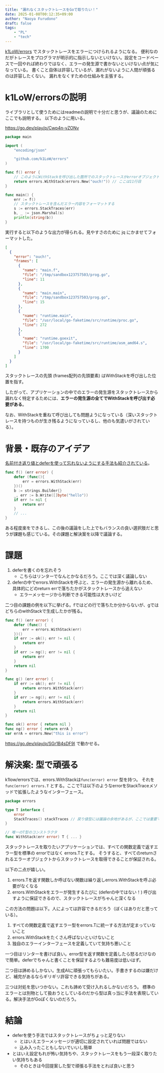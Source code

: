 ```yaml
---
title: "漏れなくスタックトレースをGoで取りたい！"
date: 2025-01-08T00:12:35+09:00
author: "Naoya Furudono"
draft: false
tags:
    - "PL"
    - "tech"
---
```


[k1LoW/errors](https://github.com/k1LoW/errors) でスタックトレースをエラーにつけられるようになる。
便利なのだがトレースをプログラマが明示的に指示しないといけない。設定をコードベースで一回やれば終わりではなく、エラーの発生源で書かないといけない点が気になっている。
書くこと自体は許容しているが、漏れがないように人間が頑張るのは許容したくない。
漏れをなくすための仕組みを主張する。

# k1LoW/errorsの説明

ライブラリとして使うためにはreadmeの説明で十分だと思うが、議論のためにここでも説明する。
以下のように用いる。

<https://go.dev/play/p/Cwp4n-vZONv>

```go
package main

import (
	"encoding/json"

	"github.com/k1LoW/errors"
)

func f() error {
	// このようにWithStackを呼び出した箇所でのスタックトレースがerrorオブジェクトに記録される
	return errors.WithStack(errors.New("ouch!")) // ここは11行目
}

func main() {
	err := f()
	// スタックトレースを含んだエラー内容をフォーマットする
	s := errors.StackTraces(err)
	b, _ := json.Marshal(s)
	println(string(b))
}
```

実行すると以下のような出力が得られる。見やすさのために jq にかませてフォーマットした。

```json
[
  {
    "error": "ouch!",
    "frames": [
      {
        "name": "main.f",
        "file": "/tmp/sandbox123757503/prog.go",
        "line": 11
      },
      {
        "name": "main.main",
        "file": "/tmp/sandbox123757503/prog.go",
        "line": 15
      },
      {
        "name": "runtime.main",
        "file": "/usr/local/go-faketime/src/runtime/proc.go",
        "line": 272
      },
      {
        "name": "runtime.goexit",
        "file": "/usr/local/go-faketime/src/runtime/asm_amd64.s",
        "line": 1700
      }
    ]
  }
]
```

スタックトレースの先頭 (frames配列の先頭要素) はWithStackを呼び出した位置を指す。

したがって、アプリケーションの中でのエラーの発生源をスタックトレースから漏れなく特定するためには、**エラーの発生源の全てでWithStackを呼び出す必要がある**。

なお、WithStackを重ねて呼び出しても問題ようになっている（深いスタックトレースを持つものが生き残るようになっているし、他のも気遣いがされている）。

# 背景・既存のアイデア

[名前付き返り値とdeferを使って忘れないようにする手法も紹介されている](https://k1low.hatenablog.com/entry/2024/08/13/083000)。

```go
func f() (err error) {
	defer (func(){
		err = errors.WithStack(err)
	})()
	b := strings.Builder{}
	_, err := b.Write([]byte("hello"))
	if err != nil {
		return err
	}
	// ...
}
```

ある程度楽をできるし、この後の議論をした上でもバランスの良い選択肢だと思うが課題も感じている。その課題と解決案を以降で議論する。

# 課題

1. deferを書くのを忘れそう
    - こちらはリンターでなんとかなるだろう。ここでは深く議論しない
1. deferの中でerrors.WithStackを呼ぶと、エラーの発生源から離れるため、具体的にどのreturn errで落ちたかがスタックトレースから追えない
    - エラーメッセージから判断できる可能性は大きいけど

二つ目の課題の例を以下に挙げる。fではどの行で落ちたか分からないが、gではどちらのwithStackで生成したかが残る。

```go
func f() (err error) {
	defer (func() {
		err = errors.WithStack(err)
	})()
	if err := ok(); err != nil {
		return err
	}
	if err := ng(); err != nil {
		return err
	}
	return nil
}

func g() (err error) {
	if err := ok(); err != nil {
		return errors.WithStack(err)
	}
	if err := ng(); err != nil {
		return errors.WithStack(err)
	}
	return nil
}

func ok() error { return nil }
func ng() error { return errA }
var errA = errors.New("this is error")
```

<https://go.dev/play/p/SGr1B4sDF9I> で動かせる。

# 解決案: 型で頑張る

k1low/errorsでは、errors.WithStackは`func(error) error` 型を持つ。
それを `func(error) errors.T` とする。ここでTは以下のようなerrorをStackTraceメソッドで拡張したようなインターフェース。

```go
package errors

type T interface {
	error
	StackTraces() stackTraces // 戻り値型には議論の余地があるが、ここでは重要ではない。
}

// 唯一のT型のコンストラクタ
func WithStack(err error) T { ... }
```

スタックトレースを取りたいアプリケーションでは、すべての関数定義で返すエラー型を標準の errorではなく errors.Tとする。
そうすると、すべてのreturnされるエラーオブジェクトからスタックトレースを取得できることが保証される。

以下の二点が嬉しい。

1. errors.Tを返す関数しか呼ばない関数は繰り返しerrors.WithStackを呼ぶ必要がなくなる
1. errors.WithStackをエラーが発生するたびに (deferの中ではない！) 呼び出すように保証できるので、スタックトレースがちゃんと深くなる

この方法の問題は以下。人によっては許容できるだろう（ぼくはありだと思っている）。

1. すべての関数定義で返すエラー型をerrors.Tに統一する方法が定まっていないこと
1. errors.WithStackをたくさん呼ばないといけないこと
1. 独自のエラーインターフェースを定義していて気持ち悪いこと

一つ目はリンターを書けば良い。error型を返す関数を定義したら怒るだけなので簡単。deferでちゃんと書くことを保証するよりも難易度は低いはず。

二つ目は諦めるしかない。生成AIに頑張ってもらいたい。手書きするのは嫌だけど、補完があるならギリギリ許容できる気持ちがある。

三つは対処を思いつかない。これも諦めて受け入れるしかないだろう。
標準のエラーとは別物として扱おうとしているのだから型は真っ当に手法を表現している。解決手法がGoぽくないのだろう。

# 結論

- deferを使う手法ではスタックトレースがちょっと足りない
    - とはいえエラーメッセージが適切に設定されていれば問題ではない
    - 込み入ったこともしないでいいし簡単
- とはいえ設定もれが怖い気持ちや、スタックトレースをもう一段深く取りたい気持ちもある
    - そのときは今回提案した型で頑張る手法をとれば良いと思う
